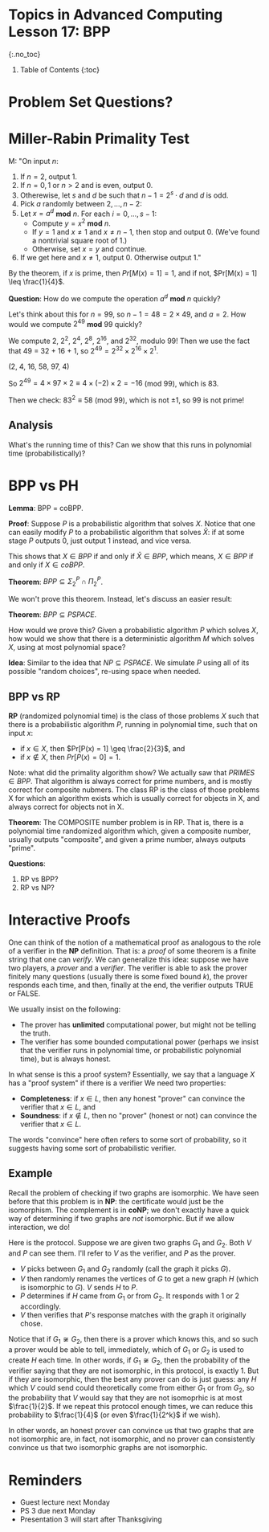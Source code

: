 # Topics in Advanced Computing Lesson 17: BPP
{:.no_toc}

1. Table of Contents
{:toc}

# Problem Set Questions?

# Miller-Rabin Primality Test

M: "On input $n$:
1. If $n = 2$, output 1.
2. If $n = 0, 1$ or $n > 2$ and is even, output 0.
3. Otherewise, let $s$ and $d$ be such that $n - 1 = 2^s \cdot d$ and $d$ is odd.
4. Pick $a$ randomly between $2, \ldots, n - 2$:
5. Let $x = a^d$ **mod** $n$. For each $i = 0, \ldots, s - 1$:
   * Compute $y = x^2$ **mod** $n$.
   * If $y = 1$ and $x \neq 1$ and $x \neq n - 1$, then stop and output 0. (We've found a nontrivial square root of 1.)
   * Otherwise, set $x = y$ and continue.
6. If we get here and $x \neq 1$, output 0. Otherwise output 1."

By the theorem, if $x$ is prime, then $Pr[M(x) = 1] = 1$, and if not, $Pr[M(x) = 1] \leq \frac{1}{4}$.

**Question**: How do we compute the operation $a^d$ **mod** $n$ quickly?

Let's think about this for $n = 99$, so $n - 1 = 48 = 2 \times 49$, and $a = 2$. How would we compute $2^{49}$ **mod** 99 quickly?

We compute $2$, $2^2$, $2^4$, $2^8$, $2^{16}$, and $2^{32}$, modulo 99! Then we use the fact that 49 = 32 + 16 + 1, so $2^{49} = 2^{32} \times 2^{16} \times 2^1$.

(2, 4, 16, 58, 97, 4)

So $2^{49} = 4 \times 97 \times 2 \equiv 4 \times (-2) \times 2 = -16$ (mod 99), which is 83.

Then we check: $83^2 \equiv 58$ (mod 99), which is not $\pm 1$, so $99$ is not prime!

## Analysis

What's the running time of this? Can we show that this runs in polynomial time (probabilistically)?

# BPP vs PH

**Lemma**: BPP = coBPP.

**Proof**: Suppose $P$ is a probabilistic algorithm that solves $X$. Notice that one can easily modify $P$ to a probabilistic algorithm that solves $\bar{X}$: if at some stage $P$ outputs 0, just output 1 instead, and vice versa.

This shows that $X \in BPP$ if and only if $\bar{X} \in BPP$, which means, $X \in BPP$ if and only if $X \in coBPP$.

**Theorem**: $BPP \subseteq \Sigma^P_2 \cap \Pi^P_2$.

We won't prove this theorem. Instead, let's discuss an easier result:

**Theorem**: $BPP \subseteq PSPACE$.

How would we prove this? Given a probabilistic algorithm $P$ which solves $X$, how would we show that there is a deterministic algorithm $M$ which solves $X$, using at most polynomial space?

**Idea**: Similar to the idea that $NP \subseteq PSPACE$. We simulate $P$ using all of its possible "random choices", re-using space when needed.

## BPP vs RP

**RP** (randomized polynomial time) is the class of those problems $X$ such that there is a probabilistic algorithm $P$, running in polynomial time, such that on input $x$:

* if $x \in X$, then $Pr[P(x) = 1] \geq \frac{2}{3}$, and
* if $x \not \in X$, then $Pr[P(x) = 0] = 1$.

Note: what did the primality algorithm show? We actually saw that $PRIMES \in BPP$. That algorithm is always correct for prime numbers, and is mostly correct for composite nubmers.  The class RP is the class of those problems X for which an algorithm exists which is usually correct for objects in X, and always correct for objects not in X.

**Theorem**: The COMPOSITE number problem is in RP. That is, there is a polynomial time randomized algorithm which, given a composite number, usually outputs "composite", and given a prime number, always outputs "prime".

**Questions**:

1. RP vs BPP?
2. RP vs NP?

# Interactive Proofs

One can think of the notion of a mathematical proof as analogous to the role of a verifier in the **NP** definition. That is: a *proof* of some theorem is a finite string that one can *verify*. We can generalize this idea: suppose we have two players, a *prover* and a *verifier*. The verifier is able to ask the prover finitely many questions (usually there is some fixed bound $k$), the prover responds each time, and then, finally at the end, the verifier outputs TRUE or FALSE.

We usually insist on the following:

* The prover has **unlimited** computational power, but might not be telling the truth.
* The verifier has some bounded computational power (perhaps we insist that the verifier runs in polynomial time, or probabilistic polynomial time), but is always honest.

In what sense is this a proof system? Essentially, we say that a language $X$ has a "proof system" if there is a verifier We need two properties:

* **Completeness**: if $x \in L$, then any honest "prover" can convince the verifier that $x \in L$, and
* **Soundness**: if $x \not \in L$, then no "prover" (honest or not) can convince the verifier that $x \in L$.

The words "convince" here often refers to some sort of probability, so it suggests having some sort of probabilistic verifier.

## Example

Recall the problem of checking if two graphs are isomorphic. We have seen before that this problem is in **NP**: the certificate would just be the isomorphism. The complement is in **coNP**; we don't exactly have a quick way of determining if two graphs are *not* isomorphic. But if we allow interaction, we do!

Here is the protocol. Suppose we are given two graphs $G_1$ and $G_2$. Both $V$ and $P$ can see them. I'll refer to $V$ as the verifier, and $P$ as the prover.

* $V$ picks between $G_1$ and $G_2$ randomly (call the graph it picks $G$).
* $V$ then randomly renames the vertices of $G$ to get a new graph $H$ (which is isomorphic to $G$). $V$ sends $H$ to $P$.
* $P$ determines if $H$ came from $G_1$ or from $G_2$. It responds with 1 or 2 accordingly.
* $V$ then verifies that $P$'s response matches with the graph it originally chose.

Notice that if $G_1 \not \cong G_2$, then there is a prover which knows this, and so such a prover would be able to tell, immediately, which of $G_1$ or $G_2$ is used to create $H$ each time. In other words, if $G_1 \not \cong G_2$, then the probability of the verifier saying that they are not isomorphic, in this protocol, is exactly 1. But if they are isomorphic, then the best any prover can do is just guess: any $H$ which $V$ could send could theoretically come from either $G_1$ or from $G_2$, so the probability that $V$ would say that they are not isomoprhic is at most $\frac{1}{2}$. If we repeat this protocol enough times, we can reduce this probability to $\frac{1}{4}$ (or even $\frac{1}{2^k}$ if we wish).

In other words, an honest prover can convince us that two graphs that are not isomorphic are, in fact, not isomorphic, and no prover can consistently convince us that two isomorphic graphs are not isomorphic.

# Reminders

* Guest lecture next Monday
* PS 3 due next Monday
* Presentation 3 will start after Thanksgiving
